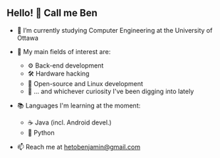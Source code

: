 ## Hello! 👋 Call me Ben
- 🏫 I’m currently studying Computer Engineering at the University of Ottawa
- 🔎 My main fields of interest are:
  
  - ⚙️ Back-end development
  - 🛠️ Hardware hacking
  - 🐧 Open-source and Linux development
  - 🔬 ... and whichever curiosity I've been digging into lately
  
- 📚 Languages I'm learning at the moment:
  - ☕ Java (incl. Android devel.)
  - 🐍 Python

- 📫 Reach me at hetobenjamin@gmail.com
